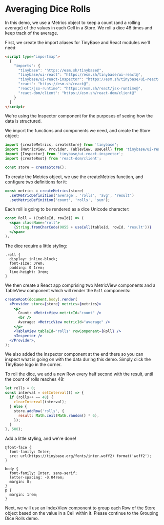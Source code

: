 # Averaging Dice Rolls

In this demo, we use a Metrics object to keep a count (and a rolling average) of
the values in each Cell in a Store. We roll a dice 48 times and keep track of
the average.

First, we create the import aliases for TinyBase and React modules we'll need:

```html
<script type="importmap">
  {
    "imports": {
      "tinybase": "https://esm.sh/tinybase@",
      "tinybase/ui-react": "https://esm.sh/tinybase/ui-react@",
      "tinybase/ui-react-inspector": "https://esm.sh/tinybase/ui-react-inspector@",
      "react": "https://esm.sh/react@",
      "react/jsx-runtime": "https://esm.sh/react/jsx-runtime@",
      "react-dom/client": "https://esm.sh/react-dom/client@"
    }
  }
</script>
```

We're using the Inspector component for the purposes of seeing how the data is
structured.

We import the functions and components we need, and create the Store object:

```js
import {createMetrics, createStore} from 'tinybase';
import {MetricView, Provider, TableView, useCell} from 'tinybase/ui-react';
import {Inspector} from 'tinybase/ui-react-inspector';
import {createRoot} from 'react-dom/client';

const store = createStore();
```

To create the Metrics object, we use the createMetrics function, and configure
two definitions for it:

```js
const metrics = createMetrics(store)
  .setMetricDefinition('average', 'rolls', 'avg', 'result')
  .setMetricDefinition('count', 'rolls', 'sum');
```

Each roll is going to be rendered as a dice Unicode character:

```jsx
const Roll = ({tableId, rowId}) => (
  <span className="roll">
    {String.fromCharCode(9855 + useCell(tableId, rowId, 'result'))}
  </span>
);
```

The dice require a little styling:

```less
.roll {
  display: inline-block;
  font-size: 3rem;
  padding: 0 1rem;
  line-height: 3rem;
}
```

We then create a React app comprising two MetricView components and a TableView
component which will render the `Roll` components:

```jsx
createRoot(document.body).render(
  <Provider store={store} metrics={metrics}>
    <p>
      Count: <MetricView metricId="count" />
      <br />
      Average: <MetricView metricId="average" />
    </p>
    <TableView tableId="rolls" rowComponent={Roll} />
    <Inspector />
  </Provider>,
);
```

We also added the Inspector component at the end there so you can inspect what
is going on with the data during this demo. Simply click the TinyBase logo in
the corner.

To roll the dice, we add a new Row every half second with the result, until the
count of rolls reaches 48:

```js
let rolls = 0;
const interval = setInterval(() => {
  if (rolls++ == 48) {
    clearInterval(interval);
  } else {
    store.addRow('rolls', {
      result: Math.ceil(Math.random() * 6),
    });
  }
}, 500);
```

Add a little styling, and we're done!

```less
@font-face {
  font-family: Inter;
  src: url(https://tinybase.org/fonts/inter.woff2) format('woff2');
}

body {
  font-family: Inter, sans-serif;
  letter-spacing: -0.04rem;
  margin: 0;
}
p {
  margin: 1rem;
}
```

Next, we will use an IndexView component to group each Row of the Store object
based on the value in a Cell within it. Please continue to the Grouping Dice
Rolls demo.
